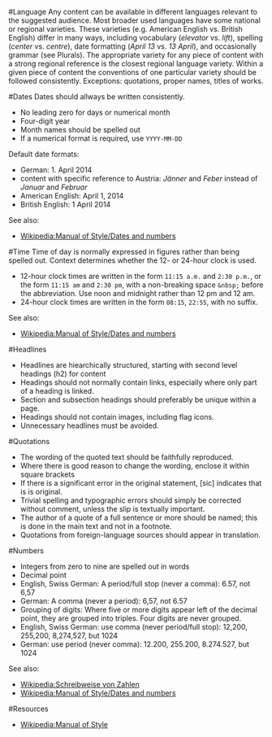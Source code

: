 #Language
Any content can be available in different languages relevant to the suggested audience.
Most broader used languages have some national or regional varieties. These varieties (e.g. American English vs. British English) differ in many ways, including vocabulary (*elevator* vs. *lift*), spelling (*center* vs. *centre*), date formatting (*April 13* vs. *13 April*), and occasionally grammar (see Plurals).
The appropriate variety for any piece of content with a strong regional reference is the closest regional language variety. Within a given piece of content the conventions of one particular variety should be followed consistently.
Exceptions: quotations, proper names, titles of works.

#Dates
Dates should allways be written consistently.

* No leading zero for days or numerical month
* Four-digit year
* Month names should be spelled out
* If a numerical format is required, use ```YYYY-MM-DD```

Default date formats:

* German: 1. April 2014
 * content with specific reference to Austria: *Jänner* and *Feber* instead of *Januar* and *Februar*
* American English: April 1, 2014
* British English: 1 April 2014

See also:

* [Wikipedia:Manual of Style/Dates and numbers](http://en.wikipedia.org/wiki/Wikipedia:Manual_of_Style/Dates_and_numbers)

#Time
Time of day is normally expressed in figures rather than being spelled out. Context determines whether the 12- or 24-hour clock is used.

* 12-hour clock times are written in the form ```11:15 a.m.``` and ```2:30 p.m.```, or the form ```11:15 am``` and ```2:30 pm```, with a non-breaking space  ```&nbsp;``` before the abbreviation. Use noon and midnight rather than 12 pm and 12 am.
* 24-hour clock times are written in the form ```08:15```, ```22:55```, with no suffix.

See also:

* [Wikipedia:Manual of Style/Dates and numbers](http://en.wikipedia.org/wiki/Wikipedia:Manual_of_Style/Dates_and_numbers)

#Headlines

* Headlines are hiearchically structured, starting with second level headings (h2) for content
* Headings should not normally contain links, especially where only part of a heading is linked.
* Section and subsection headings should preferably be unique within a page.
* Headings should not contain images, including flag icons.
* Unnecessary headlines must be avoided.

#Quotations
* The wording of the quoted text should be faithfully reproduced.
* Where there is good reason to change the wording, enclose it within square brackets
* If there is a significant error in the original statement, [sic] indicates that is is original.
* Trivial spelling and typographic errors should simply be corrected without comment, unless the slip is textually important.
* The author of a quote of a full sentence or more should be named; this is done in the main text and not in a footnote.
* Quotations from foreign-language sources should appear in translation.

#Numbers
* Integers from zero to nine are spelled out in words
* Decimal point
 * English, Swiss German: A period/full stop (never a comma): 6.57, not 6,57
 * German: A comma (never a period): 6,57, not 6.57
* Grouping of digits: Where five or more digits appear left of the decimal point, they are grouped into triples. Four digits are never grouped.
 * English, Swiss German: use comma (never period/full stop): 12,200, 255,200, 8,274,527, but 1024
 * German: use period (never comma): 12.200, 255.200, 8.274.527, but 1024

See also:

* [Wikipedia:Schreibweise von Zahlen](http://de.wikipedia.org/wiki/Wikipedia:Schreibweise_von_Zahlen)
* [Wikipedia:Manual of Style/Dates and numbers](http://en.wikipedia.org/wiki/Wikipedia:Manual_of_Style/Dates_and_numbers)

#Resources
* [Wikipedia:Manual of Style](http://en.wikipedia.org/wiki/Wikipedia:Manual_of_Style)